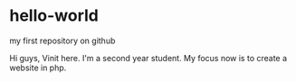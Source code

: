 # hello-world
my first repository on github

Hi guys, Vinit here. I'm a second year student. My focus now is to create a website in php.
